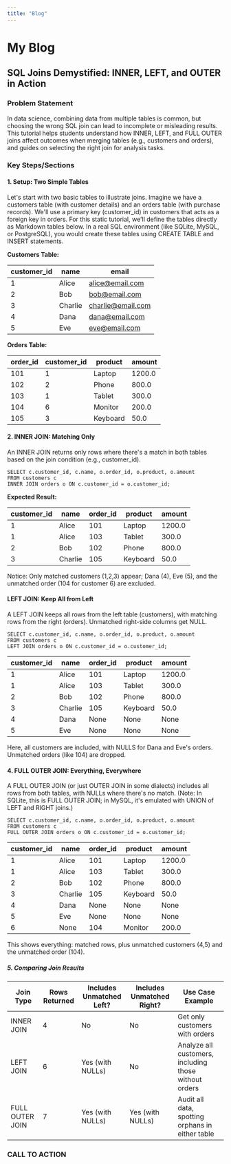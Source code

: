 ```yaml
---
title: "Blog"
---
```


# My Blog
## SQL Joins Demystified: INNER, LEFT, and OUTER in Action

### Problem Statement
In data science, combining data from multiple tables is common, but choosing the wrong SQL join can lead to incomplete or misleading results. This tutorial helps students understand how INNER, LEFT, and FULL OUTER joins affect outcomes when merging tables (e.g., customers and orders), and guides on selecting the right join for analysis tasks.

### Key Steps/Sections
#### 1. Setup: Two Simple Tables
Let's start with two basic tables to illustrate joins. Imagine we have a customers table (with customer details) and an orders table (with purchase records). We'll use a primary key (customer_id) in customers that acts as a foreign key in orders.
For this static tutorial, we'll define the tables directly as Markdown tables below. In a real SQL environment (like SQLite, MySQL, or PostgreSQL), you would create these tables using CREATE TABLE and INSERT statements.

**Customers Table:**

| customer_id | name     | email             |
|-------------|----------|-------------------|
| 1           | Alice    | alice@email.com   |
| 2           | Bob      | bob@email.com     |
| 3           | Charlie  | charlie@email.com |
| 4           | Dana     | dana@email.com    |
| 5           | Eve      | eve@email.com     |

**Orders Table:**

| order_id | customer_id | product  | amount |
|----------|-------------|----------|--------|
| 101      | 1           | Laptop   | 1200.0 |
| 102      | 2           | Phone    | 800.0  |
| 103      | 1           | Tablet   | 300.0  |
| 104      | 6           | Monitor  | 200.0  |
| 105      | 3           | Keyboard | 50.0   |

#### 2. INNER JOIN: Matching Only
An INNER JOIN returns only rows where there's a match in both tables based on the join condition (e.g., customer_id).

```
SELECT c.customer_id, c.name, o.order_id, o.product, o.amount
FROM customers c
INNER JOIN orders o ON c.customer_id = o.customer_id;
```

**Expected Result:**

| customer_id | name    | order_id | product  | amount |
|-------------|---------|----------|----------|--------|
| 1           | Alice   | 101      | Laptop   | 1200.0 |
| 1           | Alice   | 103      | Tablet   | 300.0  |
| 2           | Bob     | 102      | Phone    | 800.0  |
| 3           | Charlie | 105      | Keyboard | 50.0   |

Notice: Only matched customers (1,2,3) appear; Dana (4), Eve (5), and the unmatched order (104 for customer 6) are excluded.

#### LEFT JOIN: Keep All from Left
A LEFT JOIN keeps all rows from the left table (customers), with matching rows from the right (orders). Unmatched right-side columns get NULL.

```
SELECT c.customer_id, c.name, o.order_id, o.product, o.amount
FROM customers c
LEFT JOIN orders o ON c.customer_id = o.customer_id;
```

| customer_id | name    | order_id | product  | amount |
|-------------|---------|----------|----------|--------|
| 1           | Alice   | 101      | Laptop   | 1200.0 |
| 1           | Alice   | 103      | Tablet   | 300.0  |
| 2           | Bob     | 102      | Phone    | 800.0  |
| 3           | Charlie | 105      | Keyboard | 50.0   |
| 4           | Dana    | None     | None     | None   |
| 5           | Eve     | None     | None     | None   |

Here, all customers are included, with NULLS for Dana and Eve's orders. Unmatched orders (like 104) are dropped. 

#### 4. FULL OUTER JOIN: Everything, Everywhere
A FULL OUTER JOIN (or just OUTER JOIN in some dialects) includes all rows from both tables, with NULLs where there's no match. (Note: In SQLite, this is FULL OUTER JOIN; in MySQL, it's emulated with UNION of LEFT and RIGHT joins.)

```
SELECT c.customer_id, c.name, o.order_id, o.product, o.amount
FROM customers c
FULL OUTER JOIN orders o ON c.customer_id = o.customer_id;
```

| customer_id | name    | order_id | product  | amount |
|-------------|---------|----------|----------|--------|
| 1           | Alice   | 101      | Laptop   | 1200.0 |
| 1           | Alice   | 103      | Tablet   | 300.0  |
| 2           | Bob     | 102      | Phone    | 800.0  |
| 3           | Charlie | 105      | Keyboard | 50.0   |
| 4           | Dana    | None     | None     | None   |
| 5           | Eve     | None     | None     | None   |
| 6           | None    | 104      | Monitor  | 200.0  |

This shows everything: matched rows, plus unmatched customers (4,5) and the unmatched order (104). 

##### 5. Comparing Join Results

| Join Type       | Rows Returned | Includes Unmatched Left? | Includes Unmatched Right? | Use Case Example                  |
|-----------------|---------------|--------------------------|---------------------------|-----------------------------------|
| INNER JOIN      | 4             | No                       | No                        | Get only customers with orders    |
| LEFT JOIN       | 6             | Yes (with NULLs)         | No                        | Analyze all customers, including those without orders |
| FULL OUTER JOIN | 7             | Yes (with NULLs)         | Yes (with NULLs)          | Audit all data, spotting orphans in either table |

### CALL TO ACTION

